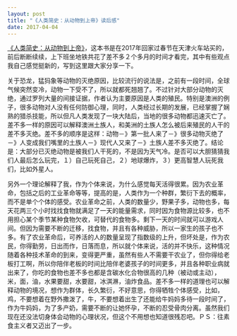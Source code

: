 ```yaml
---
layout: post
title: "《人类简史：从动物到上帝》读后感"
date: 2017-04-04
---
```

<a href="https://read.douban.com/ebook/10570957/">《人类简史：从动物到上帝》</a>，这本书是在2017年回家过春节在天津火车站买的，前后断断续续，上下班坐地铁共花了差不多２个多月的时间才看完，其中有些观点我自己感觉挺新的，写到这里跟大家分享一下。

关于恐龙，猛犸象等动物的灭绝原因，比较流行的说法是，之前有一段时间，全球气候突然变冷，动物一下受不了，所以就都死翘翘了。不过针对大部分动物的灭绝，通过罗列大量的间接证据，作者认为主要原因是人类的殖民。特别是澳洲的例子，很多动物对人没有任何防御心理，同时，人类经过长期的发展，已经掌握了娴熟的猎杀技能，所以但凡人类发现了一块大陆后，当地的很多动物都迅速灭亡了。差不多一样的原因可以解释澳洲土族人，和美洲的土族人怎么被后来殖民的人干的差不多灭绝。差不多的顺序是这样：动物－》第一批人来了－》很多动物灭绝了－》人变成我们嘴里的土族人－》现代人又来了－》土族人差不多灭绝了。结论是：大部分已灭绝动物是被我们人干死的，不是因为天气冷。是否可以大胆猜猜我们人最后怎么玩完，１）自己玩死自己，２）地球爆炸，３）更高智慧人玩死我们，比如外星人。

另外一个理论解释了我，作为个体来说，为什么感觉每天活得很累。因为农业革命，包括之后的工业革命等等，提高的是，人类作为一个种群，繁衍下去的概率，而不是单个个体的感受。农业革命之前，人类的数量少，野果子多，动物也多，每天花两三个小时找找食物就满足了一天的能量需求，同时因为食物源比较多，也不用担心某个季节某种食物欠收，可替代的食物多。剩下一天的时间就可以游戏人间。但因为需要不断的迁移，找食物，并且有各种威胁，所以一家生的孩子也不多。有了农业革命后，可养活的人的数量呈现了指数级的上升，但坏处是，作为农民，你得勤劳，日出而作，日落而息，所以就个体来说，活的并不快乐，这种情况随着各种技术革命的到来，变得更严重，虽然有些人不需要干农业了，但你得给老板打工啊，所以你陪伴老板的时间比陪伴老婆孩子的时间更多，并且各种职业病就出来了，你吃的食物也差不多也都是含碳水化合物很高的几种（被动或主动），米，面，油，水果要甜，水要甜，冰淇淋，油炸食品。差不多一样的道理也可以解释动物的境况，想作为群体，长久繁衍，不好意思，你得牺牲个体感受，比如，鸡，不要想着在野外撒泼了，牛，不要想着出生了还能给牛妈妈多待一段时间了，作为牛妈妈，为了多产奶，需要不断的让她怀孕，不断的忍受骨肉分离。虽然我们现在还没法切身体会动物的心理状况，但这个不用想也知道很残忍吧。ＰＳ：往素食主义者又迈出了一步。
